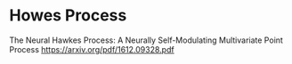 # Howes Process

The Neural Hawkes Process: A Neurally Self-Modulating Multivariate Point Process
https://arxiv.org/pdf/1612.09328.pdf



